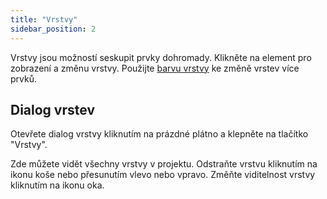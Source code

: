 ```yaml
---
title: "Vrstvy"
sidebar_position: 2
---
```


Vrstvy jsou možností seskupit prvky dohromady. Klikněte na element pro zobrazení a změnu vrstvy. Použijte [barvu vrstvy](tools/layer.md) ke změně vrstev více prvků.

## Dialog vrstev

Otevřete dialog vrstvy kliknutím na prázdné plátno a klepněte na tlačítko "Vrstvy".

Zde můžete vidět všechny vrstvy v projektu. Odstraňte vrstvu kliknutím na ikonu koše nebo přesunutím vlevo nebo vpravo. Změňte viditelnost vrstvy kliknutím na ikonu oka.
